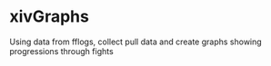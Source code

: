 # xivGraphs
Using data from fflogs, collect pull data and create graphs showing progressions through fights
